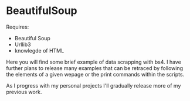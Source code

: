 # BeautifulSoup

Requires: 
+ Beautiful Soup 
+ Urllib3
+ knowlegde of HTML

Here you will find some brief example of data scrapping with bs4. I have further plans to release many examples that can be retraced
by following the elements of a given wepage or the print commands within the scripts. 

As I progress with my personal projects I'll gradually release more of my previous work. 
